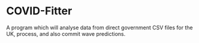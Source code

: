 # COVID-Fitter

A program which will analyse data from direct government CSV files for the UK, process, and also commit wave predictions. 
